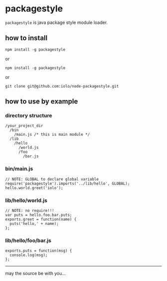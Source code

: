 packagestyle
============

`packagestyle` is java package style module loader.

## how to install

```
npm install -g packagestyle
```

or 

```
npm install -g packagestyle
```

or

```
git clone git@github.com:iolo/node-packagestyle.git
```

## how to use by example

### directory structure

```
/your_project_dir
  /bin
    /main.js /* this is main module */
  /lib
    /hello
      /world.js
      /foo
        /bar.js
```

### bin/main.js

```
// NOTE: GLOBAL to declare global variable
require('packagestyle').imports('../lib/hello', GLOBAL);
hello.world.greet('iolo');
```

### lib/hello/world.js

```
// NOTE: no require!!!
var puts = hello.foo.bar.puts;
exports.greet = function(name) {
  puts('hello,' + name);
};
```

### lib/hello/foo/bar.js

```
exports.puts = function(msg) {
  console.log(msg);
};
```

----
may the source be with you...
